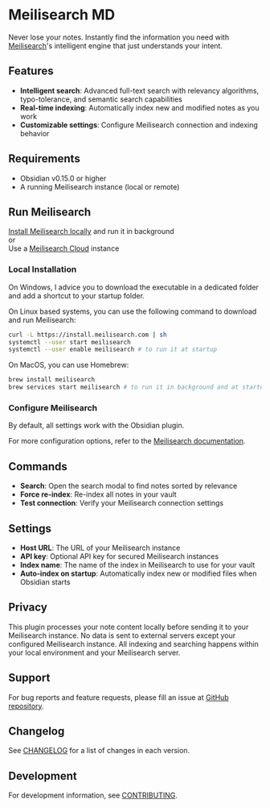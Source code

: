 # Meilisearch MD

Never lose your notes. Instantly find the information you need with [Meilisearch](https://www.meilisearch.com/)'s intelligent engine that just understands your intent.

## Features

- **Intelligent search**: Advanced full-text search with relevancy algorithms, typo-tolerance, and semantic search capabilities
- **Real-time indexing**: Automatically index new and modified notes as you work
- **Customizable settings**: Configure Meilisearch connection and indexing behavior

## Requirements

- Obsidian v0.15.0 or higher
- A running Meilisearch instance (local or remote)

## Run Meilisearch

[Install Meilisearch locally](https://www.meilisearch.com/docs/learn/self_hosted/install_meilisearch_locally) and run it in background  
or  
Use a [Meilisearch Cloud](https://www.meilisearch.com/pricing) instance

### Local Installation

On Windows, I advice you to download the executable in a dedicated folder and add a shortcut to your startup folder.

On Linux based systems, you can use the following command to download and run Meilisearch:
```bash
curl -L https://install.meilisearch.com | sh
systemctl --user start meilisearch
systemctl --user enable meilisearch # to run it at startup
```

On MacOS, you can use Homebrew:
```bash
brew install meilisearch
brew services start meilisearch # to run it in background and at startup
```

### Configure Meilisearch

By default, all settings work with the Obsidian plugin.

For more configuration options, refer to the [Meilisearch documentation](https://www.meilisearch.com/docs).

## Commands

- **Search**: Open the search modal to find notes sorted by relevance
- **Force re-index**: Re-index all notes in your vault
- **Test connection**: Verify your Meilisearch connection settings

## Settings

- **Host URL**: The URL of your Meilisearch instance
- **API key**: Optional API key for secured Meilisearch instances
- **Index name**: The name of the index in Meilisearch to use for your vault
- **Auto-index on startup**: Automatically index new or modified files when Obsidian starts

## Privacy

This plugin processes your note content locally before sending it to your Meilisearch instance. No data is sent to external servers except your configured Meilisearch instance. All indexing and searching happens within your local environment and your Meilisearch server.

## Support

For bug reports and feature requests, please fill an issue at [GitHub repository](https://github.com/rom100main/meilisearch-md/issues).

## Changelog

See [CHANGELOG](CHANGELOG.md) for a list of changes in each version.

## Development

For development information, see [CONTRIBUTING](CONTRIBUTING.md).
